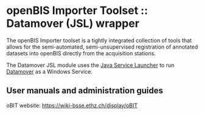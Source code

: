 # openBIS Importer Toolset :: Datamover (JSL) wrapper

The openBIS Importer toolset is a tightly integrated collection of tools that allows for the semi-automated, semi-unsupervised registration of annotated datasets into openBIS directly from the acquisition stations.

The Datamover JSL module uses the [Java Service Launcher](http://jslwin.sourceforge.net/) to run [Datamover](https://wiki-bsse.ethz.ch/display/DMV/Home) as a Windows Service.

## User manuals and administration guides

oBIT website: https://wiki-bsse.ethz.ch/display/oBIT

